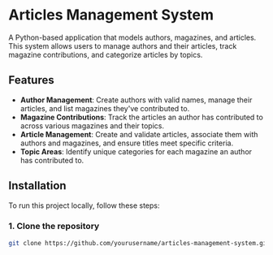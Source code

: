 # Articles Management System

A Python-based application that models authors, magazines, and articles. This system allows users to manage authors and their articles, track magazine contributions, and categorize articles by topics.

## Features

- **Author Management**: Create authors with valid names, manage their articles, and list magazines they've contributed to.
- **Magazine Contributions**: Track the articles an author has contributed to across various magazines and their topics.
- **Article Management**: Create and validate articles, associate them with authors and magazines, and ensure titles meet specific criteria.
- **Topic Areas**: Identify unique categories for each magazine an author has contributed to.

## Installation

To run this project locally, follow these steps:

### 1. Clone the repository

```bash
git clone https://github.com/yourusername/articles-management-system.git
